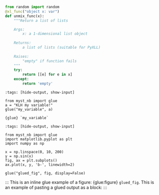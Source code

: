 ```python
from random import random
@xl_func("object x: var")
def unmix_func(x):
    """Return a list of lists

    Args:
        x: a 1-dimensional list object
        
    Returns:
        a list of lists (suitable for PyXLL) 
        
    Raises:
        "empty" if function fails
    """
    try:
        return [[e] for e in x]
    except:
        return 'empty'
```

```{code-cell} ipython3
:tags: [hide-output, show-input]

from myst_nb import glue
a = "KLH my variable!"
glue("my_variable", a)
```

```
{glue} `my_variable`
```

```{code-cell} ipython3
:tags: [hide-output, show-input]

from myst_nb import glue
import matplotlib.pyplot as plt
import numpy as np

x = np.linspace(0, 10, 200)
y = np.sin(x)
fig, ax = plt.subplots()
ax.plot(x, y, 'b-', linewidth=2)
```

```
glue("glued_fig", fig, display=False)
```

:::
This is an inline glue example of a figure: {glue:figure} `glued_fig`.
This is an example of pasting a glued output as a block:
:::
